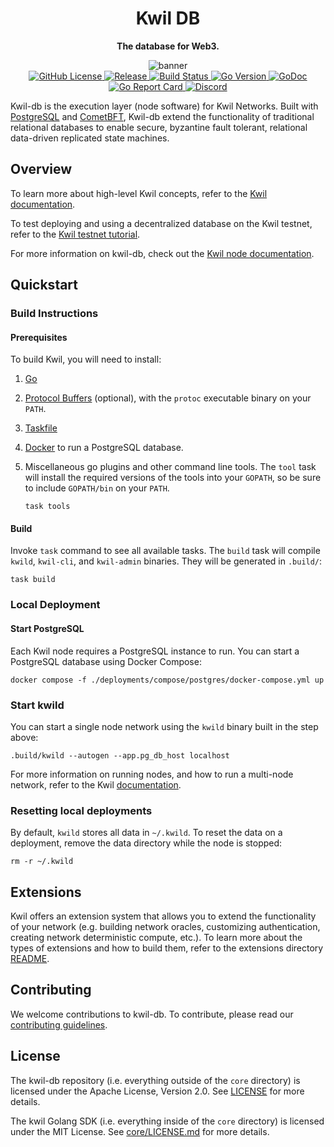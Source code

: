 <div align="center">
    <h1>Kwil DB</h1>
    <p><strong>The database for Web3.</strong></p>
    <img src="https://github.com/kwilteam/docs/blob/main/static/img/kwil%20social-card.jpg" alt="banner" /><br/>
    <a href="https://github.com/kwilteam/kwil-db/blob/main/LICENSE.md">
        <img alt="GitHub License" src="https://img.shields.io/github/license/kwilteam/kwil-db">
    </a>
     <a href="https://github.com/kwilteam/kwil-db/releases">
        <img src="https://img.shields.io/github/v/release/kwilteam/kwil-db" alt="Release">
    </a>
    <a href="https://github.com/kwilteam/kwil-db/actions">
        <img src="https://github.com/kwilteam/kwil-db/actions/workflows/ci.yaml/badge.svg" alt="Build Status">
    </a>
    <a href="https://github.com/kwilteam/kwil-db/blob/main/go.mod">
        <img src="https://img.shields.io/github/go-mod/go-version/kwilteam/kwil-db" alt="Go Version">
    </a>
    <a href="https://godoc.org/github.com/kwilteam/kwil-db">
        <img src="https://godoc.org/github.com/kwilteam/kwil-db?status.svg" alt="GoDoc">
    </a>
    <a href="https://goreportcard.com/report/github.com/kwilteam/kwil-db">
        <img src="https://goreportcard.com/badge/github.com/kwilteam/kwil-db" alt="Go Report Card">
    </a>
    <a href="https://discord.com/invite/HzRPZ59Kay">
        <img alt="Discord" src="https://img.shields.io/discord/819855804554543114?logo=discord">
    </a>
</div>

Kwil-db is the execution layer (node software) for Kwil Networks. Built with [PostgreSQL](https://www.postgresql.org/) and [CometBFT](https://github.com/cometbft/cometbft), Kwil-db extend the functionality of traditional relational databases to enable secure, byzantine fault tolerant, relational data-driven replicated state machines.

## Overview

To learn more about high-level Kwil concepts, refer to the [Kwil documentation](https://docs.kwil.com/docs/concepts).

To test deploying and using a decentralized database on the Kwil testnet, refer to the [Kwil testnet tutorial](https://docs.kwil.com/docs/testnet/quickstart).

For more information on kwil-db, check out the [Kwil node documentation](https://docs.kwil.com/docs/node/quickstart).

## Quickstart

### Build Instructions

#### Prerequisites

To build Kwil, you will need to install:

1. [Go](https://golang.org/doc/install)
2. [Protocol Buffers](https://protobuf.dev/downloads/) (optional), with the `protoc` executable binary on your `PATH`.
3. [Taskfile](https://taskfile.dev/installation)
4. [Docker](https://docs.docker.com/get-docker/) to run a PostgreSQL database.
5. Miscellaneous go plugins and other command line tools. The `tool` task will install the required versions of the tools into your `GOPATH`, so be sure to include `GOPATH/bin` on your `PATH`.

    ```shell
    task tools
    ```

#### Build

Invoke `task` command to see all available tasks. The `build` task will compile `kwild`, `kwil-cli`, and `kwil-admin` binaries. They will be generated in `.build/`:

```shell
task build
```

### Local Deployment

#### Start PostgreSQL

Each Kwil node requires a PostgreSQL instance to run. You can start a PostgreSQL database using Docker Compose:

```shell
docker compose -f ./deployments/compose/postgres/docker-compose.yml up
```

### Start kwild

You can start a single node network using the `kwild` binary built in the step above:

```shell
.build/kwild --autogen --app.pg_db_host localhost
```

For more information on running nodes, and how to run a multi-node network, refer to the Kwil [documentation](https://docs.kwil.com/docs/node/quickstart).

### Resetting local deployments

By default, `kwild` stores all data in `~/.kwild`. To reset the data on a deployment, remove the data directory while the node is stopped:

```shell
rm -r ~/.kwild
```

## Extensions

Kwil offers an extension system that allows you to extend the functionality of your network (e.g. building network oracles, customizing authentication, creating network deterministic compute, etc.). To learn more about the types of extensions and how to build them, refer to the extensions directory [README](extensions/README.md).

## Contributing

We welcome contributions to kwil-db. To contribute, please read our [contributing guidelines](CONTRIBUTING.md).

## License

The kwil-db repository (i.e. everything outside of the `core` directory) is licensed under the Apache License, Version 2.0. See [LICENSE](LICENSE) for more details.

The kwil Golang SDK (i.e. everything inside of the `core` directory) is licensed under the MIT License. See [core/LICENSE.md](core/LICENSE.md) for more details.
